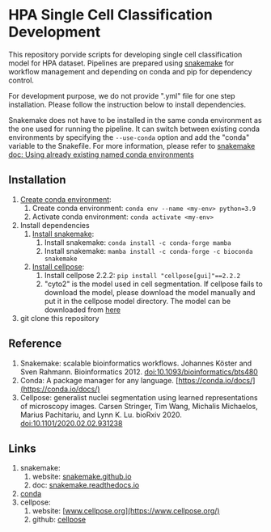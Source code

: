 # HPA Single Cell Classification Development

This repository porvide scripts for developing single cell classification model for HPA dataset. Pipelines are prepared using [snakemake](https://snakemake.readthedocs.io/en/stable/) for workflow management and depending on conda and pip for dependency control.

For development purpose, we do not provide ".yml" file for one step installation. Please follow the instruction below to install dependencies.

Snakemake does not have to be installed in the same conda environment as the one used for running the pipeline. It can switch between existing conda environments by specifying the `--use-conda` option and add the "conda" variable to the Snakefile. For more information, please refer to [snakemake doc: Using already existing named conda environments](https://snakemake.readthedocs.io/en/stable/snakefiles/deployment.html#using-already-existing-named-conda-environments)

## Installation

1. [Create conda environment](https://conda.io/projects/conda/en/latest/user-guide/tasks/manage-environments.html#managing-environments):
    1. Create conda environment: `conda env --name <my-env> python=3.9`
    2. Activate conda environment: `conda activate <my-env>`
2. Install dependencies
    1. [Install snakemake](https://snakemake.readthedocs.io/en/stable/getting_started/installation.html):
        1. Install snakemake: `conda install -c conda-forge mamba`
        2. Install snakemake: `mamba install -c conda-forge -c bioconda snakemake`
    2. [Install cellpose](https://cellpose.readthedocs.io/en/latest/installation.html):
        1. Install cellpose 2.2.2: `pip install "cellpose[gui]"==2.2.2`
        2. "cyto2" is the model used in cell segmentation. If cellpose fails to download the model, please download the model manually and put it in the cellpose model directory. The model can be downloaded from [here](https://drive.google.com/file/d/1zHGFYCqRCTwTPwgEUMNZu0EhQy2zaovg/view)
3. git clone this repository

## Reference

1. Snakemake: scalable bioinformatics workflows. Johannes Köster and Sven Rahmann. Bioinformatics 2012. [doi:10.1093/bioinformatics/bts480](https://doi.org/10.1093/bioinformatics/bts480)
2. Conda: A package manager for any language. [https://conda.io/docs/](https://conda.io/docs/)
3. Cellpose: generalist nuclei segmentation using learned representations of microscopy images. Carsen Stringer, Tim Wang, Michalis Michaelos, Marius Pachitariu, and Lynn K. Lu. bioRxiv 2020. [doi:10.1101/2020.02.02.931238](https://doi.org/10.1101/2020.02.02.931238)

## Links

1. snakemake:
    1. website: [snakemake.github.io](snakemake.github.io)
    2. doc: [snakemake.readthedocs.io](https://snakemake.readthedocs.io/en/stable/)
2. [conda](https://conda.io/)
3. cellpose:
    1. website: [www.cellpose.org](https://www.cellpose.org/)
    2. github: [cellpose](https://github.com/MouseLand/cellpose)